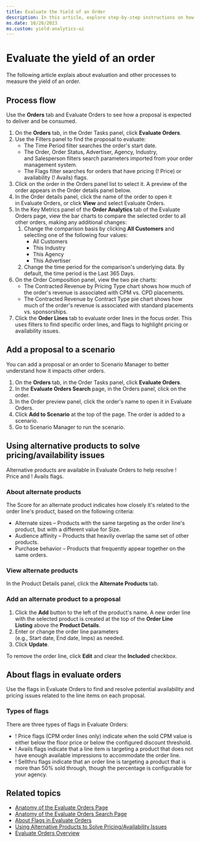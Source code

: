 ```yaml
---
title: Evaluate the Yield of an Order
description: In this article, explore step-by-step instructions on how to evaluate the yield of an order.
ms.date: 10/28/2023
ms.custom: yield-analytics-ui
---
```


# Evaluate the yield of an order

The following article explais about evaluation and other processes to measure the yield of an order.

## Process flow
Use the **Orders** tab and Evaluate Orders to see how a proposal is expected to deliver and be consumed.

1. On the **Orders** tab, in the Order Tasks panel, click **Evaluate Orders**.
1. Use the Filters panel to find the proposal to evaluate:
    - The Time Period filter searches the order's start date.
    - The Order, Order Status, Advertiser, Agency, Industry, and Salesperson filters search parameters imported from your order management system.
    - The Flags filter searches for orders that have pricing (! Price) or availability (! Avails) flags.
1. Click on the order in the Orders panel list to select it. A preview of the order appears in the Order details panel below.
1. In the Order details panel, click the name of the order to open it in Evaluate Orders, or click **View** and select Evaluate Orders.
1. In the Key Metrics panel of the **Order Analytics** tab of the Evaluate Orders page, view the bar charts to compare the selected order to all other orders, making any additional changes:
    1. Change the comparison basis by clicking **All Customers** and selecting one of the following four values:
        - All Customers
        - This Industry
        - This Agency
        - This Advertiser
    1. Change the time period for the comparison's underlying data. By default, the time period is the Last 365 Days.
1. On the Order Composition panel, view the two pie charts:
    - The Contracted Revenue by Pricing Type chart shows how much of the order's revenue is associated with CPM vs. CPD placements.
    - The Contracted Revenue by Contract Type pie chart shows how much of the order's revenue is associated with standard placements vs. sponsorships.
1. Click the **Order Lines** tab to evaluate order lines in the focus order. This uses filters to find specific order lines, and flags to highlight pricing or availability issues.

## Add a proposal to a scenario

You can add a proposal or an order to Scenario Manager to better understand how it impacts other orders.

1. On the **Orders** tab, in the Order Tasks panel, click **Evaluate Orders**.
1. In the **Evaluate Orders Search** page, in the Orders panel, click on the order.
1. In the Order preview panel, click the order's name to open it in Evaluate Orders.
1. Click **Add to Scenario** at the top of the page. The order is added to a scenario.
1. Go to Scenario Manager to run the scenario.

## Using alternative products to solve pricing/availability issues

Alternative products are available in Evaluate Orders to help resolve ! Price and ! Avails flags.

### About alternate products

The Score for an alternate product indicates how closely it's related to the order line's product, based on the following criteria:

- Alternate sizes – Products with the same targeting as the order line's product, but with a different value for Size.
- Audience affinity – Products that heavily overlap the same set of other products.
- Purchase behavior – Products that frequently appear together on the same orders.

### View alternate products

In the Product Details panel, click the **Alternate Products** tab.

### Add an alternate product to a proposal

1. Click the **Add** button to the left of the product's name. A new order line with the selected product is created at the top of the **Order Line Listing** above the **Product Details**.
1. Enter or change the order line parameters (e.g., Start date, End date, Imps) as needed.
1. Click **Update**.

To remove the order line, click **Edit** and clear the **Included** checkbox.
## About flags in evaluate orders

Use the flags in Evaluate Orders to find and resolve potential availability and pricing issues related to the line items on each proposal.

### Types of flags

There are three types of flags in Evaluate Orders:

- ! Price flags (CPM order lines only) indicate when the sold CPM value is either below the floor price or below the configured discount threshold.
- ! Avails flags indicate that a line item is targeting a product that does not have enough available impressions to accommodate the order line.
- ! Sellthru flags indicate that an order line is targeting a product that is more than 50% sold through, though the percentage is configurable for your agency.

## Related topics

- [Anatomy of the Evaluate Orders Page](anatomy-of-the-evaluate-orders-page.md)
- [Anatomy of the Evaluate Orders Search Page](anatomy-of-the-evaluate-orders-search-page.md)
- [About Flags in Evaluate Orders](about-flags-in-evaluate-orders.md)
- [Using Alternative Products to Solve Pricing/Availability Issues](using-alternative-products-to-solve-pricing-availability-issues.md)
- [Evaluate Orders Overview](evaluate-orders-overview.md)
